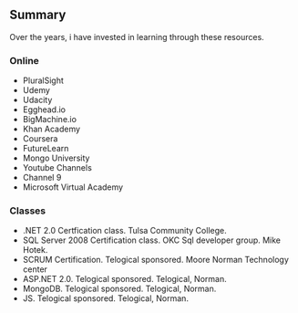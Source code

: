 
## Summary

Over the years, i have invested in learning through these resources. 

### Online 

* PluralSight
* Udemy
* Udacity
* Egghead.io
* BigMachine.io
* Khan Academy
* Coursera
* FutureLearn
* Mongo University
* Youtube Channels
* Channel 9
* Microsoft Virtual Academy

### Classes

* .NET 2.0 Certfication class. Tulsa Community College.
* SQL Server 2008 Certification class. OKC Sql developer group. Mike Hotek.
* SCRUM Certification. Telogical sponsored. Moore Norman Technology center
* ASP.NET 2.0. Telogical sponsored. Telogical, Norman.
* MongoDB. Telogical sponsored. Telogical, Norman.
* JS. Telogical sponsored. Telogical, Norman.
